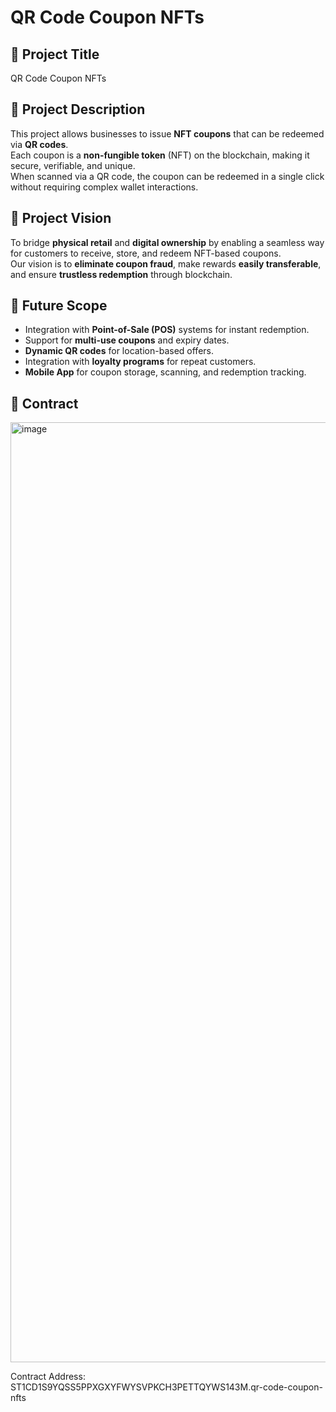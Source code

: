 # QR Code Coupon NFTs

## 📌 Project Title
QR Code Coupon NFTs

## 📖 Project Description
This project allows businesses to issue **NFT coupons** that can be redeemed via **QR codes**.  
Each coupon is a **non-fungible token** (NFT) on the blockchain, making it secure, verifiable, and unique.  
When scanned via a QR code, the coupon can be redeemed in a single click without requiring complex wallet interactions.

## 🎯 Project Vision
To bridge **physical retail** and **digital ownership** by enabling a seamless way for customers to receive, store, and redeem NFT-based coupons.  
Our vision is to **eliminate coupon fraud**, make rewards **easily transferable**, and ensure **trustless redemption** through blockchain.

## 🚀 Future Scope
- Integration with **Point-of-Sale (POS)** systems for instant redemption.
- Support for **multi-use coupons** and expiry dates.
- **Dynamic QR codes** for location-based offers.
- Integration with **loyalty programs** for repeat customers.
- **Mobile App** for coupon storage, scanning, and redemption tracking.

## 📜 Contract 
<img width="2560" height="1504" alt="image" src="https://github.com/user-attachments/assets/637f7425-f863-4b15-b2e6-3b361bb8c930" />


Contract Address: ST1CD1S9YQSS5PPXGXYFWYSVPKCH3PETTQYWS143M.qr-code-coupon-nfts
